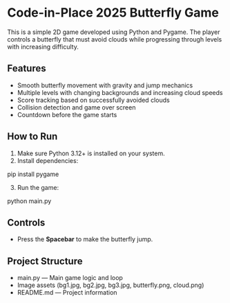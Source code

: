 # Code-in-Place 2025 Butterfly Game

This is a simple 2D game developed using Python and Pygame. The player controls a butterfly that must avoid clouds while progressing through levels with increasing difficulty.

## Features

- Smooth butterfly movement with gravity and jump mechanics
- Multiple levels with changing backgrounds and increasing cloud speeds
- Score tracking based on successfully avoided clouds
- Collision detection and game over screen
- Countdown before the game starts

## How to Run

1. Make sure Python 3.12+ is installed on your system.
2. Install dependencies:
   
pip install pygame

3. Run the game:
   
python main.py


## Controls

- Press the **Spacebar** to make the butterfly jump.

## Project Structure

- main.py — Main game logic and loop
- Image assets (bg1.jpg, bg2.jpg, bg3.jpg, butterfly.png, cloud.png)
- README.md — Project information
